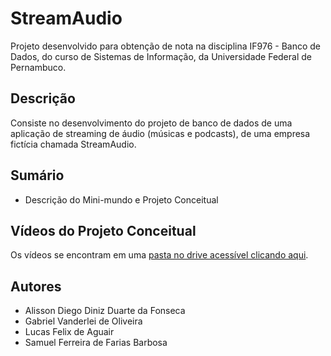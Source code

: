 # StreamAudio

Projeto desenvolvido para obtenção de nota na disciplina IF976 - Banco de Dados, do curso de Sistemas de Informação, da Universidade Federal de Pernambuco.

## Descrição

Consiste no desenvolvimento do projeto de banco de dados de uma aplicação de streaming de áudio (músicas e podcasts), de uma empresa fictícia chamada StreamAudio.

## Sumário

* Descrição do Mini-mundo e Projeto Conceitual

## Vídeos do Projeto Conceitual
Os vídeos se encontram em uma [pasta no drive acessível clicando aqui](https://drive.google.com/file/d/1kTPOjSnhyb9kxzoNub9FrV6hwr3rvn6e/view?usp=sharing).

## Autores

* Alisson Diego Diniz Duarte da Fonseca
* Gabriel Vanderlei de Oliveira
* Lucas Felix de Aguair
* Samuel Ferreira de Farias Barbosa
